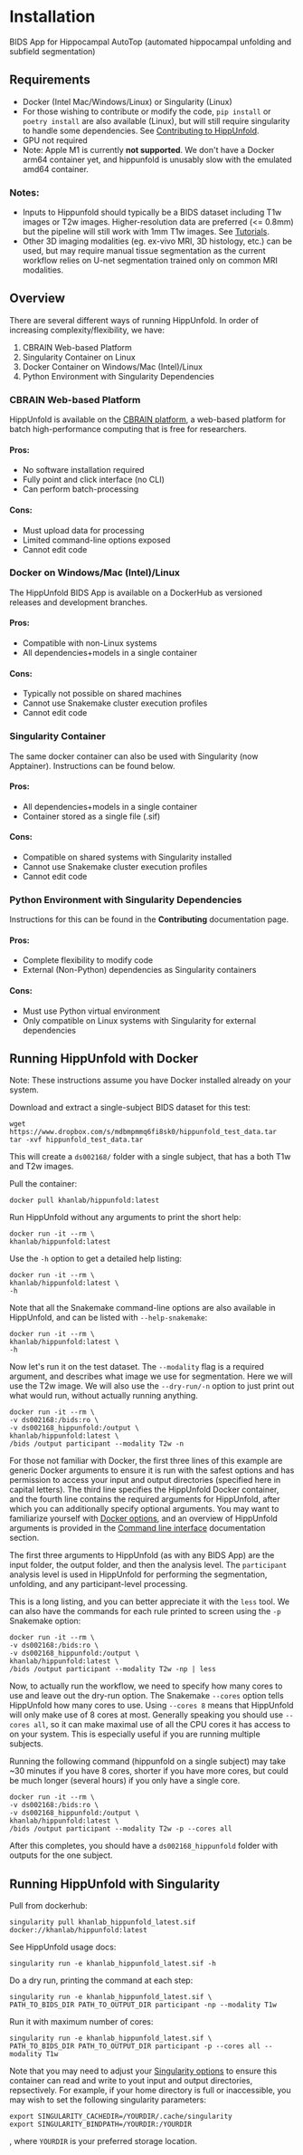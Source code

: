 # Installation

BIDS App for Hippocampal AutoTop (automated hippocampal unfolding and
subfield segmentation)

## Requirements

-   Docker (Intel Mac/Windows/Linux) or Singularity (Linux)
-   For those wishing to contribute or modify the code, `pip install` or `poetry install` are also available (Linux), but will still require singularity to handle some dependencies. See [Contributing to HippUnfold](https://hippunfold.readthedocs.io/en/latest/contributing/contributing.html).
-   GPU not required
-   Note: Apple M1 is currently **not supported**. We don't have a Docker arm64 container yet, and hippunfold is unusably slow with the emulated amd64 container. 

### Notes:

-   Inputs to Hippunfold should typically be a BIDS dataset including T1w images or T2w images. Higher-resolution data are preferred (\<= 0.8mm) but the pipeline will still work with 1mm T1w images. See [Tutorials](https://hippunfold.readthedocs.io/en/latest/tutorials/standardBIDS.html).
-   Other 3D imaging modalities (eg. ex-vivo MRI, 3D histology, etc.) can be used, but may require manual tissue segmentation as the current workflow relies on U-net segmentation trained only on common MRI modalities.


## Overview

There are several different ways of running HippUnfold. In order of increasing complexity/flexibility, we have:

1. CBRAIN Web-based Platform
2. Singularity Container on Linux
3. Docker Container on Windows/Mac (Intel)/Linux
4. Python Environment with Singularity Dependencies

### CBRAIN Web-based Platform

HippUnfold is available on the [CBRAIN platform](https://github.com/aces/cbrain/wiki), a 
web-based platform for batch high-performance computing that is free for researchers.

#### Pros:
 - No software installation required
 - Fully point and click interface (no CLI)
 - Can perform batch-processing
#### Cons:
 - Must upload data for processing
 - Limited command-line options exposed
 - Cannot edit code


### Docker on Windows/Mac (Intel)/Linux

The HippUnfold BIDS App is available on a DockerHub as versioned releases and development branches.

#### Pros:
 - Compatible with non-Linux systems 
 - All dependencies+models in a single container
#### Cons:
 - Typically not possible on shared machines
 - Cannot use Snakemake cluster execution profiles
 - Cannot edit code

### Singularity Container

The same docker container can also be used with Singularity (now Apptainer). Instructions can be found below.

#### Pros:
 - All dependencies+models in a single container
 - Container stored as a single file (.sif)
#### Cons:
 - Compatible on shared systems with Singularity installed
 - Cannot use Snakemake cluster execution profiles
 - Cannot edit code


### Python Environment with Singularity Dependencies

Instructions for this can be found in the **Contributing** documentation page.

#### Pros:
 - Complete flexibility to modify code
 - External (Non-Python) dependencies as Singularity containers
#### Cons:
 - Must use Python virtual environment
 - Only compatible on Linux systems with Singularity for external dependencies



## Running HippUnfold with Docker


Note: These instructions assume you have Docker installed already on your system.

Download and extract a single-subject BIDS dataset for this test:

    wget https://www.dropbox.com/s/mdbmpmmq6fi8sk0/hippunfold_test_data.tar 
    tar -xvf hippunfold_test_data.tar

This will create a `ds002168/` folder with a single subject, that has a 
both T1w and T2w images. 


Pull the container:

    docker pull khanlab/hippunfold:latest

Run HippUnfold without any arguments to print the short help:

    docker run -it --rm \
    khanlab/hippunfold:latest    

Use the `-h` option to get a detailed help listing:

    docker run -it --rm \
    khanlab/hippunfold:latest \
    -h

Note that all the Snakemake command-line options are also available in
HippUnfold, and can be listed with `--help-snakemake`:

    docker run -it --rm \
    khanlab/hippunfold:latest \
    -h


Now let's run it on the test dataset. The `--modality` flag is a 
required argument, and describes what image we use for segmentation. Here 
we will use the T2w image. We will also use the `--dry-run/-n` option to 
just print out what would run, without actually running anything.

    docker run -it --rm \
    -v ds002168:/bids:ro \
    -v ds002168_hippunfold:/output \
    khanlab/hippunfold:latest \
    /bids /output participant --modality T2w -n


For those not familiar with Docker, the first three lines of this
example are generic Docker arguments to ensure it is run with the safest
options and has permission to access your input and output directories
(specified here in capital letters). The third line specifies the
HippUnfold Docker container, and the fourth line contains the required
arguments for HippUnfold, after which you can additionally specify optional arguments. You may want to familiarize yourself with
[Docker options](https://docs.docker.com/engine/reference/run/), and an
overview of HippUnfold arguments is provided in the [Command line
interface](https://hippunfold.readthedocs.io/en/latest/usage/app_cli.html)
documentation section.


The first three arguments to HippUnfold (as with any BIDS App) are the input
folder, the output folder, and then the analysis level. The `participant` analysis 
level is used in HippUnfold for performing the segmentation, unfolding, and any
participant-level processing.


This is a long listing, and you can better appreciate it with the `less` tool. We can
also have the commands for each rule printed to screen using the `-p` Snakemake option:

    docker run -it --rm \
    -v ds002168:/bids:ro \
    -v ds002168_hippunfold:/output \
    khanlab/hippunfold:latest \
    /bids /output participant --modality T2w -np | less


Now, to actually run the workflow, we need to specify how many cores to use and leave out
the dry-run option.  The Snakemake `--cores` option tells HippUnfold how many cores to use.
 Using `--cores 8` means that HippUnfold will only make use of 8 cores at most. Generally speaking 
you should use `--cores all`,  so it can make maximal use of all the CPU cores it has access to on your system. This is especially 
useful if you are running multiple subjects. 

Running the following command (hippunfold on a single subject) may take ~30 minutes if you have 8 cores, shorter if you have more 
cores, but could be much longer (several hours) if you only have a single core.

    docker run -it --rm \
    -v ds002168:/bids:ro \
    -v ds002168_hippunfold:/output \
    khanlab/hippunfold:latest \
    /bids /output participant --modality T2w -p --cores all


After this completes, you should have a `ds002168_hippunfold` folder with outputs for the one subject.


## Running HippUnfold with Singularity

Pull from dockerhub:

    singularity pull khanlab_hippunfold_latest.sif docker://khanlab/hippunfold:latest

See HippUnfold usage docs:

    singularity run -e khanlab_hippunfold_latest.sif -h

Do a dry run, printing the command at each step:

    singularity run -e khanlab_hippunfold_latest.sif \
    PATH_TO_BIDS_DIR PATH_TO_OUTPUT_DIR participant -np --modality T1w

Run it with maximum number of cores:

    singularity run -e khanlab_hippunfold_latest.sif \
    PATH_TO_BIDS_DIR PATH_TO_OUTPUT_DIR participant -p --cores all --modality T1w

Note that you may need to adjust your [Singularity options](https://sylabs.io/guides/3.1/user-guide/cli/singularity_run.html) to ensure this container can read and write to yout input and output directories, repsectively. For example, if your home directory is full or inaccessible, you may wish to set the following singularity parameters:

    export SINGULARITY_CACHEDIR=/YOURDIR/.cache/singularity
    export SINGULARITY_BINDPATH=/YOURDIR:/YOURDIR

, where `YOURDIR` is your preferred storage location.



